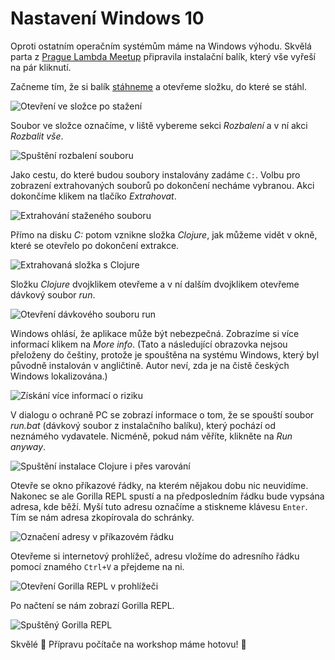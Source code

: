 # Nastavení Windows 10

Oproti ostatním operačním systémům máme na Windows výhodu. Skvělá parta z [Prague Lambda Meetup](https://www.meetup.com/Lambda-Meetup-Group/) připravila instalační balík, který vše vyřeší na pár kliknutí.

Začneme tím, že si balík [stáhneme](https://leafclick.com/~katox/Programuju.zip) a otevřeme složku, do které se stáhl.

![Otevření ve složce po stažení](images/windows/open-package.png)

Soubor ve složce označíme, v liště vybereme sekci *Rozbalení* a v ní akci *Rozbalit vše*.

![Spuštění rozbalení souboru](images/windows/select-package.png)

Jako cestu, do které budou soubory instalovány zadáme `C:`. Volbu pro zobrazení extrahovaných souborů po dokončení necháme vybranou. Akci dokončíme klikem na tlačíko *Extrahovat*.

![Extrahování staženého souboru](images/windows/extract-package.png)

Přímo na disku *C:* potom vznikne složka *Clojure*, jak můžeme vidět v okně, které se otevřelo po dokončení extrakce.

![Extrahovaná složka s Clojure](images/windows/show-clojure.png)

Složku *Clojure* dvojklikem otevřeme a v ní dalším dvojklikem otevřeme dávkový soubor *run*.

![Otevření dávkového souboru run](images/windows/run-installation.png)

Windows ohlásí, že aplikace může být nebezpečná. Zobrazíme si více informací klikem na *More info*. (Tato a následující obrazovka nejsou přeloženy do češtiny, protože je spouštěna na systému Windows, který byl původně instalován v angličtině. Autor neví, zda je na čistě českých Windows lokalizována.)

![Získání více informací o riziku](images/windows/more-about-risk.png)

V dialogu o ochraně PC se zobrazí informace o tom, že se spouští soubor *run.bat* (dávkový soubor z instalačního balíku), který pochází od neznámého vydavatele. Nicméně, pokud nám věříte, klikněte na *Run anyway*.

![Spuštění instalace Clojure i přes varování](images/windows/run-anyway.png)

Otevře se okno příkazové řádky, na kterém nějakou dobu nic neuvidíme. Nakonec se ale Gorilla REPL spustí a na předposledním řádku bude vypsána adresa, kde běží. Myší tuto adresu označíme a stiskneme klávesu `Enter`. Tím se nám adresa zkopírovala do schránky.

![Označení adresy v příkazovém řádku](images/windows/select-url.png)

Otevřeme si internetový prohlížeč, adresu vložíme do adresního řádku pomocí znamého `Ctrl+V` a přejdeme na ni.

![Otevření Gorilla REPL v prohlížeči](images/windows/enter-url.png)

Po načtení se nám zobrazí Gorilla REPL.

![Spuštěný Gorilla REPL](images/windows/loaded-gorilla.png)

Skvělé 🙌 Přípravu počítače na workshop máme hotovu! 💪
